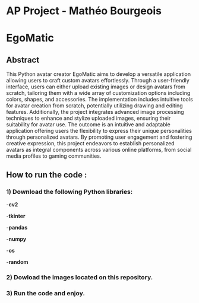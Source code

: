 # AP Project - Mathéo Bourgeois

# EgoMatic

## Abstract

This Python avatar creator EgoMatic aims to develop a versatile application allowing users to craft custom avatars effortlessly. Through a user-friendly interface, users can either upload existing images or design avatars from scratch, tailoring them with a wide array of customization options including colors, shapes, and accessories. The implementation includes intuitive tools for avatar creation from scratch, potentially utilizing drawing and editing features. Additionally, the project integrates advanced image processing techniques to enhance and stylize uploaded images, ensuring their suitability for avatar use. The outcome is an intuitive and adaptable application offering users the flexibility to express their unique personalities through personalized avatars. By promoting user engagement and fostering creative expression, this project endeavors to establish personalized avatars as integral components across various online platforms, from social media profiles to gaming communities.

## How to run the code :

### 1) Download the following Python libraries:

-**cv2**

-**tkinter** 

-**pandas**

-**numpy** 

-**os** 

-**random**

### 2) Dowload the images located on this repository. 


### 3) Run the code and enjoy.
